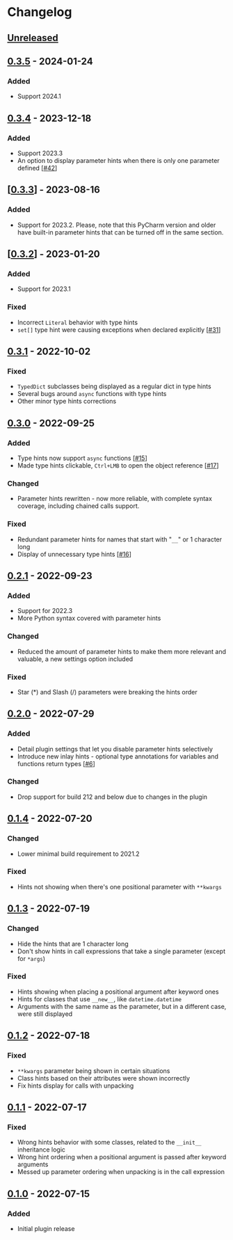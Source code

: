 # Changelog

## [Unreleased]

## [0.3.5] - 2024-01-24

### Added

- Support 2024.1

## [0.3.4] - 2023-12-18

### Added

- Support 2023.3
- An option to display parameter hints when there is only one parameter defined [[#42](https://github.com/WhiteMemory99/Intellij-Python-Inlay-Params/pull/42)]

## [[0.3.3]] - 2023-08-16

### Added

- Support for 2023.2. Please, note that this PyCharm version and older have built-in parameter hints that can be turned off in the same section.

## [[0.3.2]] - 2023-01-20

### Added

- Support for 2023.1

### Fixed

- Incorrect `Literal` behavior with type hints
- `set[]` type hint were causing exceptions when declared explicitly [[#31](https://github.com/WhiteMemory99/Intellij-Python-Inlay-Params/pull/31)]

## [0.3.1] - 2022-10-02

### Fixed

- `TypedDict` subclasses being displayed as a regular dict in type hints
- Several bugs around `async` functions with type hints
- Other minor type hints corrections

## [0.3.0] - 2022-09-25

### Added

- Type hints now support `async` functions [[#15](https://github.com/WhiteMemory99/Intellij-Python-Inlay-Params/pull/15)]
- Made type hints clickable, `Ctrl+LMB` to open the object reference [[#17](https://github.com/WhiteMemory99/Intellij-Python-Inlay-Params/pull/17)]

### Changed

- Parameter hints rewritten - now more reliable, with complete syntax coverage, including chained calls support.

### Fixed

- Redundant parameter hints for names that start with "`__`" or 1 character long
- Display of unnecessary type hints [[#16](https://github.com/WhiteMemory99/Intellij-Python-Inlay-Params/pull/16)]

## [0.2.1] - 2022-09-23

### Added

- Support for 2022.3
- More Python syntax covered with parameter hints

### Changed

- Reduced the amount of parameter hints to make them more relevant and valuable, a new settings option included

### Fixed

- Star (*) and Slash (/) parameters were breaking the hints order

## [0.2.0] - 2022-07-29

### Added

- Detail plugin settings that let you disable parameter hints selectively
- Introduce new inlay hints - optional type annotations for variables and functions return types [[#6](https://github.com/WhiteMemory99/Intellij-Python-Inlay-Params/pull/6)]

### Changed

- Drop support for build 212 and below due to changes in the plugin

## [0.1.4] - 2022-07-20

### Changed

- Lower minimal build requirement to 2021.2

### Fixed

- Hints not showing when there's one positional parameter with `**kwargs`

## [0.1.3] - 2022-07-19

### Changed

- Hide the hints that are 1 character long
- Don't show hints in call expressions that take a single parameter (except for `*args`)

### Fixed

- Hints showing when placing a positional argument after keyword ones
- Hints for classes that use `__new__`, like `datetime.datetime`
- Arguments with the same name as the parameter, but in a different case, were still displayed

## [0.1.2] - 2022-07-18

### Fixed

- `**kwargs` parameter being shown in certain situations
- Class hints based on their attributes were shown incorrectly
- Fix hints display for calls with unpacking

## [0.1.1] - 2022-07-17

### Fixed

- Wrong hints behavior with some classes, related to the `__init__` inheritance logic
- Wrong hint ordering when a positional argument is passed after keyword arguments
- Messed up parameter ordering when unpacking is in the call expression

## [0.1.0] - 2022-07-15

### Added

- Initial plugin release

[Unreleased]: https://github.com/WhiteMemory99/Intellij-Python-Inlay-Params/compare/v0.3.5...HEAD
[0.3.5]: https://github.com/WhiteMemory99/Intellij-Python-Inlay-Params/compare/v0.3.4...v0.3.5
[0.3.4]: https://github.com/WhiteMemory99/Intellij-Python-Inlay-Params/compare/v0.3.3...v0.3.4
[0.3.3]: https://github.com/WhiteMemory99/Intellij-Python-Inlay-Params/compare/v0.3.2...v0.3.3
[0.3.2]: https://github.com/WhiteMemory99/Intellij-Python-Inlay-Params/compare/v0.3.1...v0.3.2
[0.3.1]: https://github.com/WhiteMemory99/Intellij-Python-Inlay-Params/compare/v0.3.0...v0.3.1
[0.3.0]: https://github.com/WhiteMemory99/Intellij-Python-Inlay-Params/compare/v0.2.1...v0.3.0
[0.2.1]: https://github.com/WhiteMemory99/Intellij-Python-Inlay-Params/compare/v0.2.0...v0.2.1
[0.2.0]: https://github.com/WhiteMemory99/Intellij-Python-Inlay-Params/compare/v0.1.4...v0.2.0
[0.1.4]: https://github.com/WhiteMemory99/Intellij-Python-Inlay-Params/compare/v0.1.3...v0.1.4
[0.1.3]: https://github.com/WhiteMemory99/Intellij-Python-Inlay-Params/compare/v0.1.2...v0.1.3
[0.1.2]: https://github.com/WhiteMemory99/Intellij-Python-Inlay-Params/compare/v0.1.1...v0.1.2
[0.1.1]: https://github.com/WhiteMemory99/Intellij-Python-Inlay-Params/compare/v0.1.0...v0.1.1
[0.1.0]: https://github.com/WhiteMemory99/Intellij-Python-Inlay-Params/commits/v0.1.0
